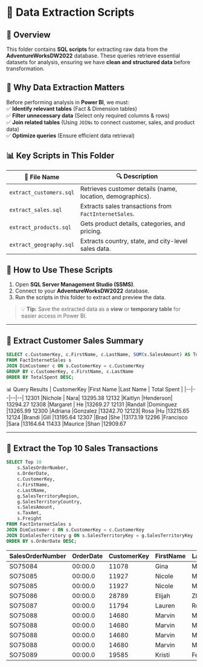 
# 📂 Data Extraction Scripts  

## 📌 Overview  
This folder contains **SQL scripts** for extracting raw data from the **AdventureWorksDW2022** database. These queries retrieve essential datasets for analysis, ensuring we have **clean and structured data** before transformation.  

## 🔹 Why Data Extraction Matters  
Before performing analysis in **Power BI**, we must:  
✅ **Identify relevant tables** (Fact & Dimension tables)  
✅ **Filter unnecessary data** (Select only required columns & rows)  
✅ **Join related tables** (Using `JOINs` to connect customer, sales, and product data)  
✅ **Optimize queries** (Ensure efficient data retrieval)  

## 📊 Key Scripts in This Folder  
| 📄 File Name | 🔍 Description |
|-------------|--------------|
| `extract_customers.sql` | Retrieves customer details (name, location, demographics). |
| `extract_sales.sql` | Extracts sales transactions from `FactInternetSales`. |
| `extract_products.sql` | Gets product details, categories, and pricing. |
| `extract_geography.sql` | Extracts country, state, and city-level sales data. |

## 🚀 How to Use These Scripts  
1. Open **SQL Server Management Studio (SSMS)**.  
2. Connect to your **AdventureWorksDW2022** database.  
3. Run the scripts in this folder to extract and preview the data.  

> 💡 **Tip:** Save the extracted data as a **view** or **temporary table** for easier access in Power BI.  

---
## 🔹 Extract Customer Sales Summary  

```sql
SELECT c.CustomerKey, c.FirstName, c.LastName, SUM(s.SalesAmount) AS TotalSpent
FROM FactInternetSales s
JOIN DimCustomer c ON s.CustomerKey = c.CustomerKey
GROUP BY c.CustomerKey, c.FirstName, c.LastName
ORDER BY TotalSpent DESC;
```
📊 Query Results
| CustomerKey |First Name  |Last Name | Total Spent |
|--|--|--|--|
12301		|Nichole	|	Nara|	13295.38
12132	|Kaitlyn	|Henderson|	13294.27
12308	|Margaret	|	He	|13269.27
12131	|Randall	|Dominguez	|13265.99
12300	|Adriana	|Gonzalez	|13242.70
12123|	Rosa	|Hu	|13215.65
12124	|Brandi	|Gill	|13195.64
12307	|Brad	|She	|13173.19
12296	|Francisco	|Sara	|13164.64
11433	|Maurice	|Shan	|12909.67

---
##  🔹 Extract the Top 10 Sales Transactions
```sql
SELECT Top 10 
    s.SalesOrderNumber,
    s.OrderDate,
    c.CustomerKey,
    c.FirstName,
    c.LastName,
    g.SalesTerritoryRegion,
    g.SalesTerritoryCountry,
    s.SalesAmount,
    s.TaxAmt,
    s.Freight
FROM FactInternetSales s
JOIN DimCustomer c ON s.CustomerKey = c.CustomerKey
JOIN DimSalesTerritory g ON s.SalesTerritoryKey = g.SalesTerritoryKey
ORDER BY s.OrderDate DESC;
```
| SalesOrderNumber | OrderDate | CustomerKey | FirstName | LastName  | SalesTerritoryRegion | SalesTerritoryCountry | SalesAmount | TaxAmt | Freight |
|------------------|-----------|-------------|-----------|-----------|----------------------|-----------------------|-------------|--------|---------|
| SO75084          | 00:00.0   | 11078       | Gina      | Martin    | Canada               | Canada                | 120         | 9.6    | 3       |
| SO75085          | 00:00.0   | 11927       | Nicole    | Murphy    | Northwest            | United States         | 8.99        | 0.7192 | 0.2248  |
| SO75085          | 00:00.0   | 11927       | Nicole    | Murphy    | Northwest            | United States         | 7.95        | 0.636  | 0.1988  |
| SO75086          | 00:00.0   | 28789       | Elijah    | Zhang     | Southwest            | United States         | 7.95        | 0.636  | 0.1988  |
| SO75087          | 00:00.0   | 11794       | Lauren    | Ross      | Southwest            | United States         | 34.99       | 2.7992 | 0.8748  |
| SO75088          | 00:00.0   | 14680       | Marvin    | Munoz     | Australia            | Australia             | 3.99        | 0.3192 | 0.0998  |
| SO75088          | 00:00.0   | 14680       | Marvin    | Munoz     | Australia            | Australia             | 24.99       | 1.9992 | 0.6248  |
| SO75088          | 00:00.0   | 14680       | Marvin    | Munoz     | Australia            | Australia             | 34.99       | 2.7992 | 0.8748  |
| SO75088          | 00:00.0   | 14680       | Marvin    | Munoz     | Australia            | Australia             | 49.99       | 3.9992 | 1.2498  |
| SO75089          | 00:00.0   | 19585       | Kristi    | Fernandez | Australia            | Australia             | 21.49       | 1.7192 | 0.5373  |
